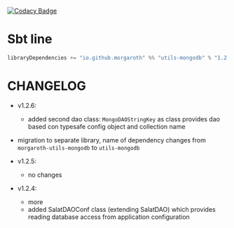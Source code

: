 [![Codacy Badge](https://www.codacy.com/project/badge/ddfe5e51bfdd41a99e8cabb41aed8fa4)](https://www.codacy.com/app/mateuszjaje/utils-mongodb)

# Sbt line

```scala
libraryDependencies += "io.github.morgaroth" %% "utils-mongodb" % "1.2.9"
```

# CHANGELOG

* v1.2.6:

    * added second dao class: `MongoDAOStringKey` as class provides dao based con typesafe config object and collection name

* migration to separate library, name of dependency changes from `morgaroth-utils-mongodb` to `utils-mongodb`

* v1.2.5:

    * no changes

* v1.2.4:

    * more
    * added SalatDAOConf class (extending SalatDAO) which provides reading database access from application configuration
